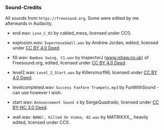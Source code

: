 ### Sound-Credits

All sounds from `https://freesound.org`. Some were edited by me afterwards in Audacity.

- end.wav: `Lose_C_03` by cabled_mess, licensed under CC0. 

- explosion.wav: `SupernovaSmall.wav` by Andrew Jordan, edited, licensed under [CC BY 4.0 Deed](https://creativecommons.org/licenses/by/4.0/).

- fill.wav: `Bamboo Swing, C1.wav` by InspectorJ (www.jshaw.co.uk) of Freesound.org, edited, licensed under [CC BY 4.0 Deed](https://creativecommons.org/licenses/by/4.0/).

- level2.wav: `Level_2_Start.wav` by Killersmurf96, licensed under [CC BY 4.0 Deed](https://creativecommons.org/licenses/by/4.0/).

- levelcompleted.wav: `Success Fanfare Trumpets.mp3` by FunWithSound - can use however I wish.

- start.wav: `Announcement Sound 4` by SergeQuadrado, licensed under [CC BY-NC 3.0 Deed](https://creativecommons.org/licenses/by-nc/3.0/).

- wall.wav: `BANG!, Killed On Video, 02.wav` by MATRIXXX_, heavily edited, licensed under CC0.
